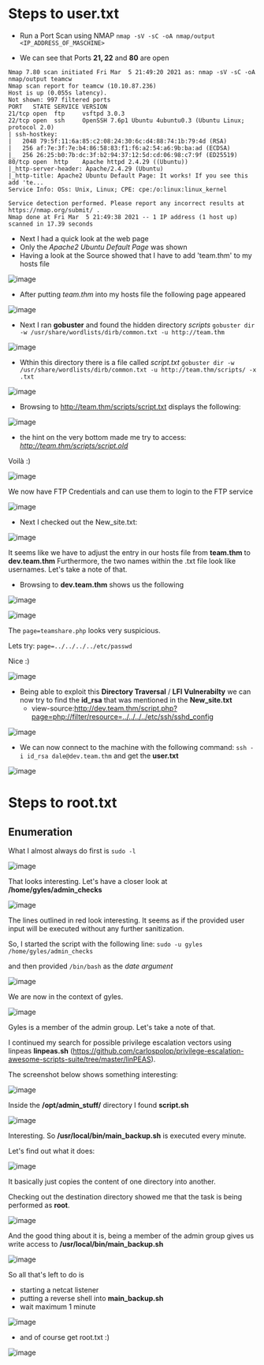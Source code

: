 # Steps to user.txt
* Run a Port Scan using NMAP
`nmap -sV -sC -oA nmap/output <IP_ADDRESS_OF_MASCHINE>`

* We can see that Ports **21, 22** and **80** are open

```
Nmap 7.80 scan initiated Fri Mar  5 21:49:20 2021 as: nmap -sV -sC -oA nmap/output teamcw
Nmap scan report for teamcw (10.10.87.236)
Host is up (0.055s latency).
Not shown: 997 filtered ports
PORT   STATE SERVICE VERSION
21/tcp open  ftp     vsftpd 3.0.3
22/tcp open  ssh     OpenSSH 7.6p1 Ubuntu 4ubuntu0.3 (Ubuntu Linux; protocol 2.0)
| ssh-hostkey: 
|   2048 79:5f:11:6a:85:c2:08:24:30:6c:d4:88:74:1b:79:4d (RSA)
|   256 af:7e:3f:7e:b4:86:58:83:f1:f6:a2:54:a6:9b:ba:ad (ECDSA)
|_  256 26:25:b0:7b:dc:3f:b2:94:37:12:5d:cd:06:98:c7:9f (ED25519)
80/tcp open  http    Apache httpd 2.4.29 ((Ubuntu))
|_http-server-header: Apache/2.4.29 (Ubuntu)
|_http-title: Apache2 Ubuntu Default Page: It works! If you see this add 'te...
Service Info: OSs: Unix, Linux; CPE: cpe:/o:linux:linux_kernel

Service detection performed. Please report any incorrect results at https://nmap.org/submit/ .
Nmap done at Fri Mar  5 21:49:38 2021 -- 1 IP address (1 host up) scanned in 17.39 seconds
```


* Next I had a quick look at the web page
* Only the _Apache2 Ubuntu Default Page_ was shown
* Having a look at the Source showed that I have to add 'team.thm' to my hosts file


![image](https://user-images.githubusercontent.com/78683952/110202466-24dc1100-7e69-11eb-8fb3-ff424a266bd9.png)


* After putting _team.thm_ into my hosts file the following page appeared

![image](https://user-images.githubusercontent.com/78683952/110202498-59e86380-7e69-11eb-9058-0cab1a29e2eb.png)


* Next I ran **gobuster** and found the hidden directory *scripts*
`gobuster dir -w /usr/share/wordlists/dirb/common.txt -u http://team.thm`

![image](https://user-images.githubusercontent.com/78683952/110202590-04f91d00-7e6a-11eb-8267-ee5f922b27c5.png)


* Wthin this directory there is a file called *script.txt*
`gobuster dir -w /usr/share/wordlists/dirb/common.txt -u http://team.thm/scripts/ -x .txt`

![image](https://user-images.githubusercontent.com/78683952/110202593-104c4880-7e6a-11eb-9aa7-bc1f84518ea0.png)


* Browsing to http://team.thm/scripts/script.txt displays the following:

![image](https://user-images.githubusercontent.com/78683952/110202629-52758a00-7e6a-11eb-81f0-f54c1c889b14.png)

* the hint on the very bottom made me try to access: _http://team.thm/scripts/script.old_

Voilà :) 

![image](https://user-images.githubusercontent.com/78683952/110240335-b7ed7780-7f4b-11eb-8621-673f0419cc35.png)


We now have FTP Credentials and can use them to login to the FTP service 

![image](https://user-images.githubusercontent.com/78683952/110202739-fa8b5300-7e6a-11eb-9ab1-b9aef3554d17.png)

* Next I checked out the New_site.txt:

![image](https://user-images.githubusercontent.com/78683952/110239455-38f64000-7f47-11eb-828b-bf4357747af5.png)


It seems like we have to adjust the entry in our hosts file from **team.thm** to **dev.team.thm**
Furthermore, the two names within the .txt file look like usernames. Let's take a note of that.

* Browsing to **dev.team.thm** shows us the following

![image](https://user-images.githubusercontent.com/78683952/110202886-a3d24900-7e6b-11eb-8d29-7f1f9eb68215.png)


![image](https://user-images.githubusercontent.com/78683952/110202911-b8164600-7e6b-11eb-8236-3e5e6ca11af1.png)

The `page=teamshare.php` looks very suspicious.

Lets try: `page=../../../../etc/passwd `

Nice :)

![image](https://user-images.githubusercontent.com/78683952/110203009-14796580-7e6c-11eb-9871-203f47cfba80.png)

- Being able to exploit this **Directory Traversal** / **LFI Vulnerabilty** we can now try to find the **id_rsa** that was mentioned in the **New_site.txt** 
  - view-source:http://dev.team.thm/script.php?page=php://filter/resource=../../../../etc/ssh/sshd_config

![image](https://user-images.githubusercontent.com/78683952/110203090-6d48fe00-7e6c-11eb-9ca7-81992d6ec662.png)

* We can now connect to the machine with the following command: `ssh -i id_rsa dale@dev.team.thm` and get the **user.txt**

![image](https://user-images.githubusercontent.com/78683952/110239403-f46aa480-7f46-11eb-8383-2015871a8ffb.png)


# Steps to root.txt
## Enumeration

What I almost always do first is `sudo -l`

![image](https://user-images.githubusercontent.com/78683952/110238487-3a713980-7f42-11eb-8caf-478c68087569.png)

That looks interesting. Let's have a closer look at **/home/gyles/admin_checks**

![image](https://user-images.githubusercontent.com/78683952/110238529-6c829b80-7f42-11eb-8113-feb52c8605ab.png)

The lines outlined in red look interesting. It seems as if the provided user input will be executed without any further sanitization.

So, I started the script with the following line:
`sudo -u gyles /home/gyles/admin_checks`

and then provided `/bin/bash` as the _date argument_

![image](https://user-images.githubusercontent.com/78683952/110238654-3265c980-7f43-11eb-9d0e-b42a210da0a1.png)

We are now in the context of gyles. 

![image](https://user-images.githubusercontent.com/78683952/110238742-883a7180-7f43-11eb-9e87-d9c335c01a69.png)

Gyles is a member of the admin group. Let's take a note of that.

I continued my search for possible privilege escalation vectors using linpeas **linpeas.sh** (https://github.com/carlospolop/privilege-escalation-awesome-scripts-suite/tree/master/linPEAS).

The screenshot below shows something interesting:

![image](https://user-images.githubusercontent.com/78683952/110238966-bec4bc00-7f44-11eb-98e4-e6a268b55895.png)

Inside the **/opt/admin_stuff/** directory I found **script.sh**

![image](https://user-images.githubusercontent.com/78683952/110239001-f2074b00-7f44-11eb-954e-ae5f836ed34a.png)

Interesting. So **/usr/local/bin/main_backup.sh** is executed every minute.

Let's find out what it does:

![image](https://user-images.githubusercontent.com/78683952/110239046-372b7d00-7f45-11eb-846c-1880ebeb2722.png)

It basically just copies the content of one directory into another.

Checking out the destination directory showed me that the task is being performed as **root**.

![image](https://user-images.githubusercontent.com/78683952/110239526-a4401200-7f47-11eb-87f2-2c0de2fed090.png)


And the good thing about it is, being a member of the admin group gives us write access to **/usr/local/bin/main_backup.sh**

![image](https://user-images.githubusercontent.com/78683952/110239698-8f17b300-7f48-11eb-8209-17530a0bf160.png)


So all that's left to do is
* starting a netcat listener
* putting a reverse shell into **main_backup.sh**
* wait maximum 1 minute

![image](https://user-images.githubusercontent.com/78683952/110239760-e9187880-7f48-11eb-94a6-bcc272dc680e.png)


* and of course get root.txt :)

![image](https://user-images.githubusercontent.com/78683952/110239296-773f2f80-7f46-11eb-875b-4697e646581d.png)


